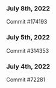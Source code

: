 ### July 8th, 2022

Commit #174193

### July 5th, 2022

Commit #314353


### July 4th, 2022

Commit #72281

